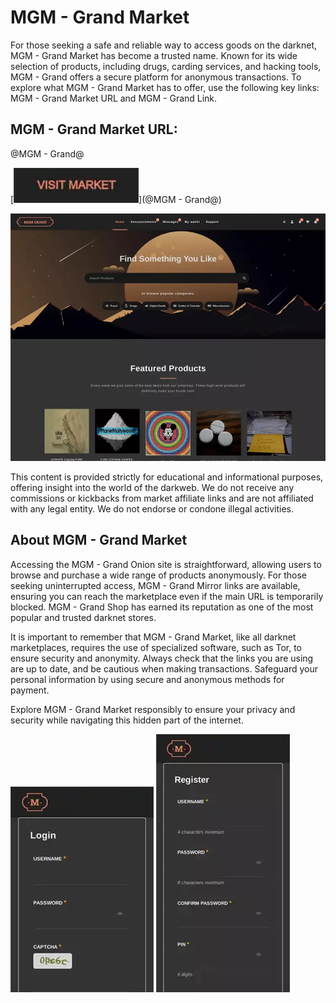 # MGM - Grand Market
For those seeking a safe and reliable way to access goods on the darknet, MGM - Grand Market has become a trusted name. Known for its wide selection of products, including drugs, carding services, and hacking tools, MGM - Grand offers a secure platform for anonymous transactions. To explore what MGM - Grand Market has to offer, use the following key links: MGM - Grand Market URL and MGM - Grand Link.

## MGM - Grand Market URL:

@MGM - Grand@

[<img src="/assets/hagtiva.webp" width="200">](@MGM - Grand@)

<a href="@MGM - Grand@"><img src="/assets/descsualqui.webp" alt="image" style="max-width: 100%;"><a>

This content is provided strictly for educational and informational purposes, offering insight into the world of the darkweb. We do not receive any commissions or kickbacks from market affiliate links and are not affiliated with any legal entity. We do not endorse or condone illegal activities.

## About MGM - Grand Market

Accessing the MGM - Grand Onion site is straightforward, allowing users to browse and purchase a wide range of products anonymously. For those seeking uninterrupted access, MGM - Grand Mirror links are available, ensuring you can reach the marketplace even if the main URL is temporarily blocked. MGM - Grand Shop has earned its reputation as one of the most popular and trusted darknet stores.

It is important to remember that MGM - Grand Market, like all darknet marketplaces, requires the use of specialized software, such as Tor, to ensure security and anonymity. Always check that the links you are using are up to date, and be cautious when making transactions. Safeguard your personal information by using secure and anonymous methods for payment.

Explore MGM - Grand Market responsibly to ensure your privacy and security while navigating this hidden part of the internet.

<a href="@MGM - Grand@"><img src="/assets/neucita.webp" alt="image" style="max-width: 100%;"><a>  <a href="@MGM - Grand@"><img src="/assets/esunhu.webp" alt="image" style="max-width: 100%;"><a>